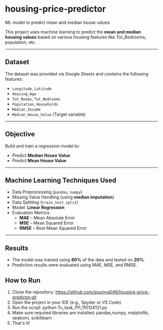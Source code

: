 # housing-price-predictor
ML model to predict mean and median house values

This project uses machine learning to predict the **mean and median housing values** based on various housing features like Tot_Bedrooms, population, etc.

---

## Dataset

The dataset was provided via Google Sheets and contains the following features:

- `Longitude`, `Latitude`
- `Housing_Age`
- `Tot_Rooms`, `Tot_Bedrooms`
- `Population`, `Households`
- `Median_Income`
- `Median_House_Value` (Target variable)

---

##  Objective

Build and train a regression model to:

- Predict **Median House Value**
-  Predict **Mean House Value**

---

##  Machine Learning Techniques Used

- Data Preprocessing (`pandas`, `numpy`)
- Missing Value Handling (using **median imputation**)
- Data Splitting (`train_test_split`)
- Model: **Linear Regression**
- Evaluation Metrics:
  - **MAE** – Mean Absolute Error
  - **MSE** – Mean Squared Error
  - **RMSE** – Root Mean Squared Error

---

## Results

- The model was trained using **80%** of the data and tested on **20%**.
- Prediction results were evaluated using MAE, MSE, and RMSE.

##  How to Run

1. Clone the repository: https://github.com/soumya046/housing-price-predictor.git
2. Open the project in your IDE (e.g., Spyder or VS Code)
3. Run the script: python Tc_task_PI1_110124121.py 
4. Make sure required libraries are installed: pandas,numpy, matplotlib, seaborn, scikitlearn
5. That's it!




